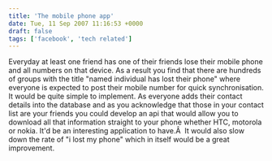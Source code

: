 ```yaml
---
title: 'The mobile phone app'
date: Tue, 11 Sep 2007 11:16:53 +0000
draft: false
tags: ['facebook', 'tech related']
---
```


Everyday at least one friend has one of their friends lose their mobile phone and all numbers on that device. As a result you find that there are hundreds of groups with the title "named individual has lost their phone" where everyone is expected to post their mobile number for quick synchronisation. It would be quite simple to implement. As everyone adds their contact details into the database and as you acknowledge that those in your contact list are your friends you could develop an api that would allow you to download all that information straight to your phone whether HTC, motorola or nokia. It'd be an interesting application to have.Â  It would also slow down the rate of "i lost my phone" which in itself would be a great improvement.